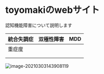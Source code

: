 # toyomakiのwebサイト



認知機能障害について説明します



| 統合失調症 | 双極性障害 | MDD  |
| ---------- | ---------- | ---- |
| 重症度     |            |      |
|            |            |      |
|            |            |      |



![image-20210303143908119](C:\Users\toyomaki\AppData\Roaming\Typora\typora-user-images\image-20210303143908119.png)
